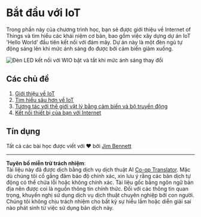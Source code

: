 <!--
CO_OP_TRANSLATOR_METADATA:
{
  "original_hash": "e2b1b891b08ef7633d285547fbe73290",
  "translation_date": "2025-08-28T00:09:47+00:00",
  "source_file": "1-getting-started/README.md",
  "language_code": "vi"
}
-->
# Bắt đầu với IoT

Trong phần này của chương trình học, bạn sẽ được giới thiệu về Internet of Things và tìm hiểu các khái niệm cơ bản, bao gồm việc xây dựng dự án IoT 'Hello World' đầu tiên kết nối với đám mây. Dự án này là một đèn ngủ tự động sáng lên khi mức ánh sáng đo được bởi cảm biến giảm xuống.

![Đèn LED kết nối với WIO bật và tắt khi mức ánh sáng thay đổi](../../../images/wio-running-assignment-1-1.gif)

## Các chủ đề

1. [Giới thiệu về IoT](lessons/1-introduction-to-iot/README.md)
1. [Tìm hiểu sâu hơn về IoT](lessons/2-deeper-dive/README.md)
1. [Tương tác với thế giới vật lý bằng cảm biến và bộ truyền động](lessons/3-sensors-and-actuators/README.md)
1. [Kết nối thiết bị của bạn với Internet](lessons/4-connect-internet/README.md)

## Tín dụng

Tất cả các bài học được viết với ♥️ bởi [Jim Bennett](https://GitHub.com/JimBobBennett)

---

**Tuyên bố miễn trừ trách nhiệm**:  
Tài liệu này đã được dịch bằng dịch vụ dịch thuật AI [Co-op Translator](https://github.com/Azure/co-op-translator). Mặc dù chúng tôi cố gắng đảm bảo độ chính xác, xin lưu ý rằng các bản dịch tự động có thể chứa lỗi hoặc không chính xác. Tài liệu gốc bằng ngôn ngữ bản địa nên được coi là nguồn thông tin chính thức. Đối với các thông tin quan trọng, khuyến nghị sử dụng dịch vụ dịch thuật chuyên nghiệp bởi con người. Chúng tôi không chịu trách nhiệm cho bất kỳ sự hiểu lầm hoặc diễn giải sai nào phát sinh từ việc sử dụng bản dịch này.